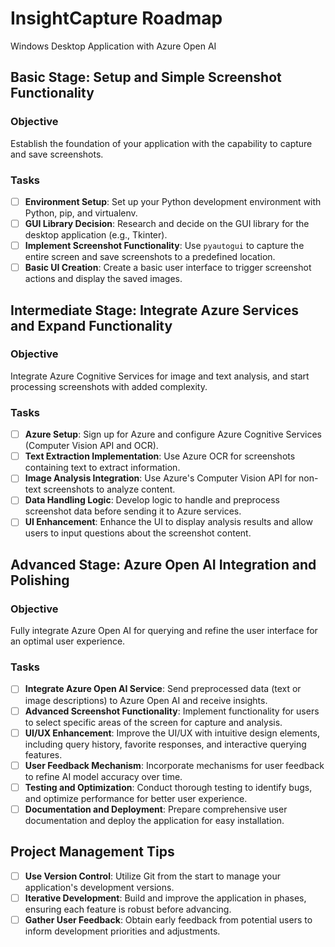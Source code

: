 # InsightCapture Roadmap

Windows Desktop Application with Azure Open AI

## Basic Stage: Setup and Simple Screenshot Functionality

### Objective
Establish the foundation of your application with the capability to capture and save screenshots.

### Tasks
- [ ] **Environment Setup**: Set up your Python development environment with Python, pip, and virtualenv.
- [ ] **GUI Library Decision**: Research and decide on the GUI library for the desktop application (e.g., Tkinter).
- [ ] **Implement Screenshot Functionality**: Use `pyautogui` to capture the entire screen and save screenshots to a predefined location.
- [ ] **Basic UI Creation**: Create a basic user interface to trigger screenshot actions and display the saved images.

## Intermediate Stage: Integrate Azure Services and Expand Functionality

### Objective
Integrate Azure Cognitive Services for image and text analysis, and start processing screenshots with added complexity.

### Tasks
- [ ] **Azure Setup**: Sign up for Azure and configure Azure Cognitive Services (Computer Vision API and OCR).
- [ ] **Text Extraction Implementation**: Use Azure OCR for screenshots containing text to extract information.
- [ ] **Image Analysis Integration**: Use Azure's Computer Vision API for non-text screenshots to analyze content.
- [ ] **Data Handling Logic**: Develop logic to handle and preprocess screenshot data before sending it to Azure services.
- [ ] **UI Enhancement**: Enhance the UI to display analysis results and allow users to input questions about the screenshot content.

## Advanced Stage: Azure Open AI Integration and Polishing

### Objective
Fully integrate Azure Open AI for querying and refine the user interface for an optimal user experience.

### Tasks
- [ ] **Integrate Azure Open AI Service**: Send preprocessed data (text or image descriptions) to Azure Open AI and receive insights.
- [ ] **Advanced Screenshot Functionality**: Implement functionality for users to select specific areas of the screen for capture and analysis.
- [ ] **UI/UX Enhancement**: Improve the UI/UX with intuitive design elements, including query history, favorite responses, and interactive querying features.
- [ ] **User Feedback Mechanism**: Incorporate mechanisms for user feedback to refine AI model accuracy over time.
- [ ] **Testing and Optimization**: Conduct thorough testing to identify bugs, and optimize performance for better user experience.
- [ ] **Documentation and Deployment**: Prepare comprehensive user documentation and deploy the application for easy installation.

## Project Management Tips
- [ ] **Use Version Control**: Utilize Git from the start to manage your application's development versions.
- [ ] **Iterative Development**: Build and improve the application in phases, ensuring each feature is robust before advancing.
- [ ] **Gather User Feedback**: Obtain early feedback from potential users to inform development priorities and adjustments.
